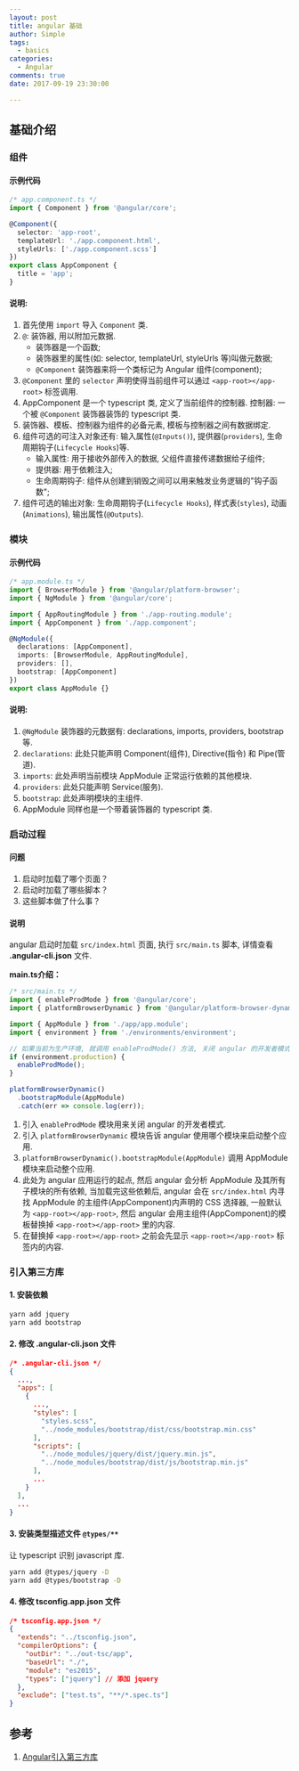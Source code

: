 ```yaml
---
layout: post
title: angular 基础
author: Simple
tags:
  - basics
categories:
  - Angular
comments: true
date: 2017-09-19 23:30:00

---
```


## 基础介绍

### 组件
#### 示例代码
``` typescript
/* app.component.ts */
import { Component } from '@angular/core';

@Component({
  selector: 'app-root',
  templateUrl: './app.component.html',
  styleUrls: ['./app.component.scss']
})
export class AppComponent {
  title = 'app';
}
```

#### 说明:
1. 首先使用 `import` 导入 `Component` 类.
2. `@`: 装饰器, 用以附加元数据.
   - 装饰器是一个函数;
   - 装饰器里的属性(如: selector, templateUrl, styleUrls 等)叫做元数据;
   - `@Component` 装饰器来将一个类标记为 Angular 组件(component);
3. `@Component` 里的 `selector` 声明使得当前组件可以通过 `<app-root></app-root>` 标签调用.
4. AppComponent 是一个 typescript 类, 定义了当前组件的控制器.
   控制器: 一个被 `@Component` 装饰器装饰的 typescript 类.
5. 装饰器、模板、控制器为组件的必备元素, 模板与控制器之间有数据绑定.
6. 组件可选的可注入对象还有: 输入属性(`@Inputs()`), 提供器(`providers`), 生命周期钩子(`Lifecycle Hooks`)等.
   - 输入属性: 用于接收外部传入的数据, 父组件直接传递数据给子组件;
   - 提供器: 用于依赖注入;
   - 生命周期钩子: 组件从创建到销毁之间可以用来触发业务逻辑的"钩子函数";
7. 组件可选的输出对象: 生命周期钩子(`Lifecycle Hooks`), 样式表(`styles`), 动画(`Animations`), 输出属性(`@Outputs`).


### 模块
#### 示例代码
``` typescript
/* app.module.ts */
import { BrowserModule } from '@angular/platform-browser';
import { NgModule } from '@angular/core';

import { AppRoutingModule } from './app-routing.module';
import { AppComponent } from './app.component';

@NgModule({
  declarations: [AppComponent],
  imports: [BrowserModule, AppRoutingModule],
  providers: [],
  bootstrap: [AppComponent]
})
export class AppModule {}
```

#### 说明:
1. `@NgModule` 装饰器的元数据有: declarations, imports, providers, bootstrap 等.
2. `declarations`: 此处只能声明 Component(组件), Directive(指令) 和 Pipe(管道).
3. `imports`: 此处声明当前模块 AppModule 正常运行依赖的其他模块.
4. `providers`: 此处只能声明 Service(服务).
5. `bootstrap`: 此处声明模块的主组件.
6. AppModule 同样也是一个带着装饰器的 typescript 类.


### 启动过程
#### 问题
1. 启动时加载了哪个页面？
2. 启动时加载了哪些脚本？
3. 这些脚本做了什么事？

#### 说明
angular 启动时加载 `src/index.html` 页面, 执行 `src/main.ts` 脚本, 详情查看 **.angular-cli.json** 文件.

**main.ts介绍：**

``` typescript
/* src/main.ts */
import { enableProdMode } from '@angular/core';
import { platformBrowserDynamic } from '@angular/platform-browser-dynamic';

import { AppModule } from './app/app.module';
import { environment } from './environments/environment';

// 如果当前为生产环境, 就调用 enableProdMode() 方法, 关闭 angular 的开发者模式
if (environment.production) {
  enableProdMode();
}

platformBrowserDynamic()
  .bootstrapModule(AppModule)
  .catch(err => console.log(err));
```

1. 引入 `enableProdMode` 模块用来关闭 angular 的开发者模式.
2. 引入 `platformBrowserDynamic` 模块告诉 angular 使用哪个模块来启动整个应用.
3. `platformBrowserDynamic().bootstrapModule(AppModule)` 调用 AppModule 模块来启动整个应用.
4. 此处为 angular 应用运行的起点, 然后 angular 会分析 AppModule 及其所有子模块的所有依赖, 当加载完这些依赖后, angular 会在 `src/index.html` 内寻找 AppModule 的主组件(AppComponent)内声明的 CSS 选择器, 一般默认为 `<app-root></app-root>`, 然后 angular 会用主组件(AppComponent)的模板替换掉 `<app-root></app-root>` 里的内容.
5. 在替换掉 `<app-root></app-root>` 之前会先显示 `<app-root></app-root>` 标签内的内容.


### 引入第三方库
#### 1. 安装依赖
``` bash
yarn add jquery
yarn add bootstrap
```

#### 2. 修改 .angular-cli.json 文件
``` json
/* .angular-cli.json */
{
  ...,
  "apps": [
    {
      ...,
      "styles": [
        "styles.scss",
        "../node_modules/bootstrap/dist/css/bootstrap.min.css"
      ],
      "scripts": [
        "../node_modules/jquery/dist/jquery.min.js",
        "../node_modules/bootstrap/dist/js/bootstrap.min.js"
      ],
      ...
    }
  ],
  ...
}
```

#### 3. 安装类型描述文件 `@types/**`
让 typescript 识别 javascript 库.

``` bash
yarn add @types/jquery -D
yarn add @types/bootstrap -D
```

#### 4. 修改 tsconfig.app.json 文件
``` json
/* tsconfig.app.json */
{
  "extends": "../tsconfig.json",
  "compilerOptions": {
    "outDir": "../out-tsc/app",
    "baseUrl": "./",
    "module": "es2015",
    "types": ["jquery"] // 添加 jquery
  },
  "exclude": ["test.ts", "**/*.spec.ts"]
}
```



## 参考

1. [Angular引入第三方库](http://blog.csdn.net/yuzhiqiang_1993/article/details/71215232)

